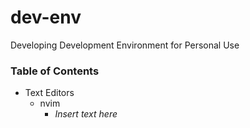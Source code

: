 # dev-env
Developing Development Environment for Personal Use

### Table of Contents
- Text Editors
  - nvim
    - _Insert text here_

